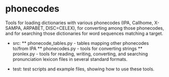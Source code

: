 # phonecodes
Tools for loading dictionaries with various phonecodes (IPA, Callhome, X-SAMPA, ARPABET, DISC=CELEX), for converting among those phonecodes, and for searching those dictionaries for word sequences matching a target.

* src:
** phonecode_tables.py - tables mapping other phonecodes to/from IPA
** phonecodes.py - tools for converting strings
** pronlex.py - tools for reading, writing, converting, and searching pronunciation lexicon files in several standard formats.

* test: test scripts and example files, showing how to use these tools.

